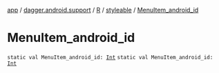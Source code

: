 [app](../../../index.md) / [dagger.android.support](../../index.md) / [R](../index.md) / [styleable](index.md) / [MenuItem_android_id](./-menu-item_android_id.md)

# MenuItem_android_id

`static val MenuItem_android_id: `[`Int`](https://kotlinlang.org/api/latest/jvm/stdlib/kotlin/-int/index.html)
`static val MenuItem_android_id: `[`Int`](https://kotlinlang.org/api/latest/jvm/stdlib/kotlin/-int/index.html)